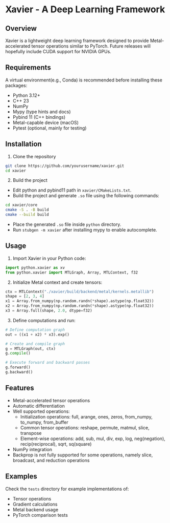 # Xavier - A Deep Learning Framework

## Overview
Xavier is a lightweight deep learning framework designed to provide Metal-accelerated tensor operations similar to PyTorch. Future releases will hopefully include CUDA support for NVIDIA GPUs.

## Requirements
A virtual environment(e.g., Conda) is recommended before installing these packages:
- Python 3.12+
- C++ 23
- NumPy
- Mypy (type hints and docs)
- Pybind 11 (C++ bindings)
- Metal-capable device (macOS)
- Pytest (optional, mainly for testing)

## Installation
1. Clone the repository
```bash
git clone https://github.com/yourusername/xavier.git
cd xavier
```

2. Build the project
* Edit python and pybind11 path in `xavier/CMakeLists.txt`.
* Build the project and generate `.so` file using the following commands:
```bash
cd xavier/core
cmake -S . -B build
cmake --build build
```
* Place the generated `.so` file inside `python` directory.
* Run `stubgen -m xavier` after installing mypy to enable autocomplete.


## Usage
1. Import Xavier in your Python code:
```python
import python.xavier as xv
from python.xavier import MTLGraph, Array, MTLContext, f32
```

2. Initialize Metal context and create tensors:
```python
ctx = MTLContext("./xavier/build/backend/metal/kernels.metallib")
shape = [2, 3, 4]
x1 = Array.from_numpy(np.random.randn(*shape).astype(np.float32))
x2 = Array.from_numpy(np.random.randn(*shape).astype(np.float32))
x3 = Array.full(shape, 2.0, dtype=f32)
```

3. Define computations and run:
```python
# Define computation graph
out = ((x1 + x2) * x3).exp()

# Create and compile graph
g = MTLGraph(out, ctx)
g.compile()

# Execute forward and backward passes
g.forward()
g.backward()
```

## Features
- Metal-accelerated tensor operations
- Automatic differentiation
- Well supported operations:
  - Initialization operations: full, arange, ones, zeros, from_numpy, to_numpy, from_buffer
  - Common tensor operations: reshape, permute, matmul, slice, transpose
  - Element-wise operations: add, sub, mul, div, exp, log, neg(negation), recip(reciprocal), sqrt, sq(square)
- NumPy integration
- Backprop is not fully supported for some operations, namely slice, broadcast, and reduction operations

## Examples
Check the `tests` directory for example implementations of:
- Tensor operations
- Gradient calculations
- Metal backend usage
- PyTorch comparison tests
